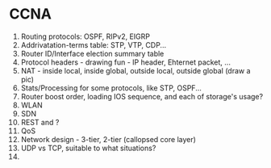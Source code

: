 # CCNA

1. Routing protocols: OSPF, RIPv2, EIGRP
2. Addrivatation-terms table: STP, VTP, CDP...
3. Router ID/Interface election summary table
4. Protocol headers - drawing fun - IP header, Ehternet packet, ...
5. NAT - inside local, inside global, outside local, outside global (draw a pic)
6. Stats/Processing for some protocols, like STP, OSPF...
7. Router boost order, loading IOS sequence, and each of storage's usage?
8. WLAN
9. SDN
10. REST and ?
11. QoS
12. Network design - 3-tier, 2-tier (callopsed core layer)
13. UDP vs TCP, suitable to what situations?
14. 
